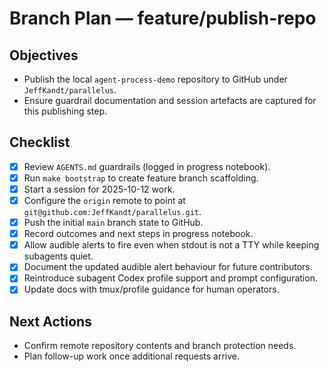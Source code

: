 # Branch Plan — feature/publish-repo

## Objectives
- Publish the local `agent-process-demo` repository to GitHub under `JeffKandt/parallelus`.
- Ensure guardrail documentation and session artefacts are captured for this publishing step.

## Checklist
- [x] Review `AGENTS.md` guardrails (logged in progress notebook).
- [x] Run `make bootstrap` to create feature branch scaffolding.
- [x] Start a session for 2025-10-12 work.
- [x] Configure the `origin` remote to point at `git@github.com:JeffKandt/parallelus.git`.
- [x] Push the initial `main` branch state to GitHub.
- [x] Record outcomes and next steps in progress notebook.
- [x] Allow audible alerts to fire even when stdout is not a TTY while keeping subagents quiet.
- [x] Document the updated audible alert behaviour for future contributors.
- [x] Reintroduce subagent Codex profile support and prompt configuration.
- [x] Update docs with tmux/profile guidance for human operators.

## Next Actions
- Confirm remote repository contents and branch protection needs.
- Plan follow-up work once additional requests arrive.
